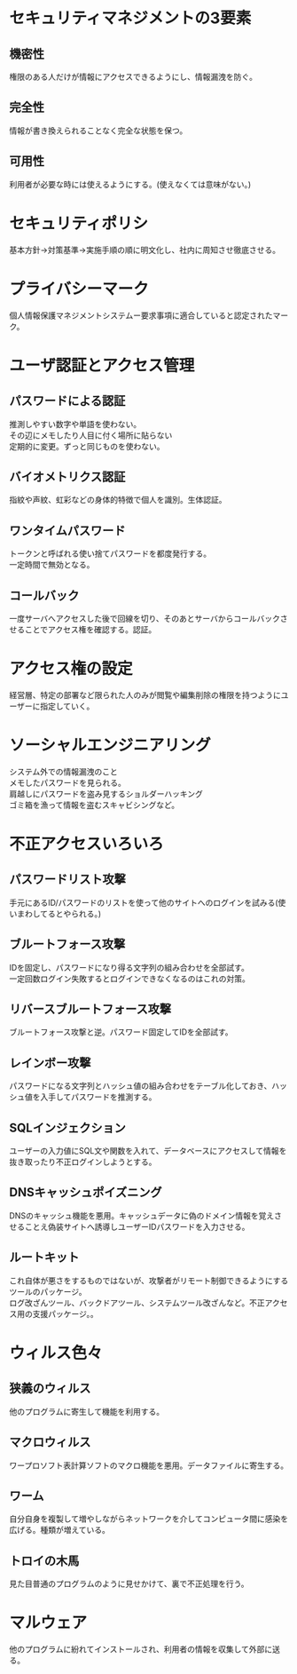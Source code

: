 <h1>セキュリティマネジメントの3要素</h1>
<h2>機密性</h2>
権限のある人だけが情報にアクセスできるようにし、情報漏洩を防ぐ。　
<h2>完全性</h2>
情報が書き換えられることなく完全な状態を保つ。
<h2>可用性</h2>
利用者が必要な時には使えるようにする。(使えなくては意味がない。)
<h1>セキュリティポリシ</h2>
基本方針→対策基準→実施手順の順に明文化し、社内に周知させ徹底させる。
<h1>プライバシーマーク</h1>
個人情報保護マネジメントシステムー要求事項に適合していると認定されたマーク。
<h1>ユーザ認証とアクセス管理</h1>
<h2>パスワードによる認証</h2>
推測しやすい数字や単語を使わない。<br>
その辺にメモしたり人目に付く場所に貼らない<br>
定期的に変更。ずっと同じものを使わない。
<h2>バイオメトリクス認証</h2>
指紋や声紋、虹彩などの身体的特徴で個人を識別。生体認証。
<h2>ワンタイムパスワード</h2>
トークンと呼ばれる使い捨てパスワードを都度発行する。<br>
一定時間で無効となる。
<h2>コールバック</h2>
一度サーバへアクセスした後で回線を切り、そのあとサーバからコールバックさせることでアクセス権を確認する。認証。
<h1>アクセス権の設定</h1>
経営層、特定の部署など限られた人のみが閲覧や編集削除の権限を持つようにユーザーに指定していく。
<h1>ソーシャルエンジニアリング</h1>
システム外での情報漏洩のこと<br>
メモしたパスワードを見られる。<br>
肩越しにパスワードを盗み見するショルダーハッキング<br>
ゴミ箱を漁って情報を盗むスキャビシングなど。
<h1>不正アクセスいろいろ</h1>
<h2>パスワードリスト攻撃</h2>
手元にあるID/パスワードのリストを使って他のサイトへのログインを試みる(使いまわしてるとやられる。)
<h2>ブルートフォース攻撃</h2>
IDを固定し、パスワードになり得る文字列の組み合わせを全部試す。<br>
一定回数ログイン失敗するとログインできなくなるのはこれの対策。
<h2>リバースブルートフォース攻撃</h2>
ブルートフォース攻撃と逆。パスワード固定してIDを全部試す。
<h2>レインボー攻撃</h2>
パスワードになる文字列とハッシュ値の組み合わせをテーブル化しておき、ハッシュ値を入手してパスワードを推測する。
<h2>SQLインジェクション</h2>
ユーザーの入力値にSQL文や関数を入れて、データベースにアクセスして情報を抜き取ったり不正ログインしようとする。
<h2>DNSキャッシュポイズニング</h2>
DNSのキャッシュ機能を悪用。キャッシュデータに偽のドメイン情報を覚えさせることえ偽装サイトへ誘導しユーザーIDパスワードを入力させる。
<h2>ルートキット</h2>
これ自体が悪さをするものではないが、攻撃者がリモート制御できるようにするツールのパッケージ。<br>
ログ改ざんツール、バックドアツール、システムツール改ざんなど。不正アクセス用の支援パッケージ。。
<h1>ウィルス色々</h1>
<h2>狭義のウィルス</h2>
他のプログラムに寄生して機能を利用する。
<h2>マクロウィルス</h2>
ワープロソフト表計算ソフトのマクロ機能を悪用。データファイルに寄生する。
<h2>ワーム</h2>
自分自身を複製して増やしながらネットワークを介してコンピュータ間に感染を広げる。種類が増えている。
<h2>トロイの木馬</h2>
見た目普通のプログラムのように見せかけて、裏で不正処理を行う。
<h1>マルウェア</h1>
他のプログラムに紛れてインストールされ、利用者の情報を収集して外部に送る。
